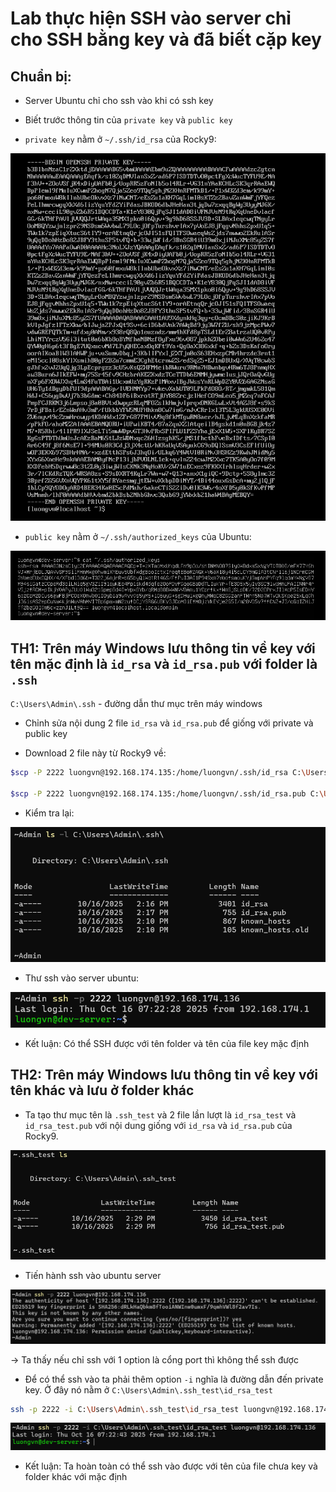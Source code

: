 # Lab thực hiện SSH vào server chỉ cho SSH bằng key và đã biết cặp key
## Chuẩn bị:
- Server Ubuntu chỉ cho ssh vào khi có ssh key
- Biết trước thông tin của `private key` và `public key`

- `private key` nằm ở `~/.ssh/id_rsa` của Rocky9:

![alt text](./images/same_key_01.png)

- `public key` nằm ở `~/.ssh/authorized_keys` của Ubuntu:

![alt text](./images/same_key_02.png)

## TH1: Trên máy Windows lưu thông tin về key với tên mặc định là `id_rsa` và `id_rsa.pub` với folder là `.ssh`

`C:\Users\Admin\.ssh` - đường dẫn thư mục trên máy windows

- Chỉnh sửa nội dung 2 file `id_rsa` và `id_rsa.pub` để giống với private và public key 

- Download 2 file này từ Rocky9 về:
```bash
$scp -P 2222 luongvn@192.168.174.135:/home/luongvn/.ssh/id_rsa C:\Users\Admin\.ssh\

$scp -P 2222 luongvn@192.168.174.135:/home/luongvn/.ssh/id_rsa.pub C:\Users\Admin\.ssh\
```

- Kiểm tra lại:

![alt text](./images/same_key_03.png)

- Thư ssh vào server ubuntu:

![alt text](./images/same_key_04.png)

- Kết luận: Có thể SSH được với tên folder và tên của file key mặc định

## TH2: Trên máy Windows lưu thông tin về key với tên khác và lưu ở folder khác

- Ta tạo thư mục tên là `.ssh_test` và 2 file lần lượt là `id_rsa_test` và `id_rsa_test.pub` với nội dung giống với `id_rsa` và `id_rsa.pub` của Rocky9.

![alt text](./images/same_key_05.png)

- Tiến hành ssh vào ubuntu server

![alt text](./images/same_key_06.png)

-> Ta thấy nếu chỉ ssh với 1 option là cổng port thì không thể ssh được

- Để có thể ssh vào ta phải thêm option `-i` nghĩa là đường dẫn đến private key. Ở đây nó nằm ở `C:\Users\Admin\.ssh_test\id_rsa_test`

```bash
ssh -p 2222 -i C:\Users\Admin\.ssh_test\id_rsa_test luongvn@192.168.174.136
```

![alt text](./images/same_key_07.png)

- Kết luận: Ta hoàn toàn có thể ssh vào được với tên của file chưa key và folder khác với mặc định